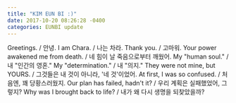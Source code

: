 ```yaml
---
title: "KIM EUN BI :)"
date: 2017-10-20 08:26:28 -0400
categories: EUNBI update
---
```

Greetings. / 안녕.
I am Chara. / 나는 차라.
Thank you. / 고마워.
Your power awakened me from death. / 네 힘이 날 죽음으로부터 깨웠어.
My "human soul." / 내 "인간의 영혼."
My "determination." / 내 "의지."
They were not mine, but YOURS. / 그것들은 내 것이 아니라, '네 것'이었어.
At first, I was so confused. / 처음엔, 꽤 당황스러웠지.
Our plan has failed, hadn't it? / 우리 계획은 실패했었어, 그렇지?
Why was I brought back to life? / 내가 왜 다시 생명을 되찾았을까?
